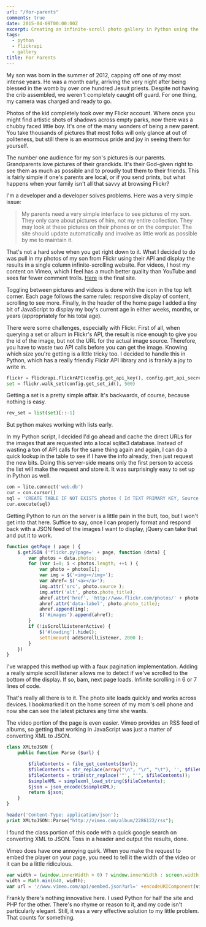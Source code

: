 ```yaml
---
url: "/for-parents"
comments: true
date: 2015-04-09T00:00:00Z
excerpt: Creating an infinite-scroll photo gallery in Python using the Flickr API.
tags:
  - python
  - flickrapi
  - gallery
title: For Parents
---
```


My son was born in the summer of 2012, capping off one of my most intense years. He was a month early, arriving the very night after being blessed in the womb by over one hundred Jesuit priests. Despite not having the crib assembled, we weren't completely caught off guard. For one thing, my camera was charged and ready to go.

Photos of the kid completely took over my Flickr account. Where once you might find artistic shots of shadows across empty parks, now there was a chubby faced little boy. It's one of the many wonders of being a new parent. You take thousands of pictures that most folks will only glance at out of politeness, but still there is an enormous pride and joy in seeing them for yourself.

The number one audience for my son's pictures is our parents. Grandparents love pictures of their grandkids. It's their God-given right to see them as much as possible and to proudly tout them to their friends. This is fairly simple if one's parents are local, or if you send prints, but what happens when your family isn't all that savvy at browsing Flickr?

I'm a developer and a developer solves problems. Here was a very simple issue:

>My parents need a very simple interface to see pictures of my son. They only care about pictures of him, not my entire collection. They may look at these pictures on their phones or on the computer. The site should update automatically and involve as little work as possible by me to maintain it.

That's not a hard solve when you get right down to it. What I decided to do was pull in my photos of my son from Flickr using their API and display the results in a single column infinite-scrolling website. For videos, I host my content on Vimeo, which I feel has a much better quality than YouTube and sees far fewer comment trolls. [Here](//wit.tomasino.org) is the final site.

Toggling between pictures and videos is done with the icon in the top left corner. Each page follows the same rules: responsive display of content, scrolling to see more. Finally, in the header of the home page I added a tiny bit of JavaScript to display my boy's current age in either weeks, months, or years (appropriately for his total age).

There were some challenges, especially with Flickr. First of all, when querying a set or album in Flickr's API, the result is nice enough to give you the id of the image, but not the URL for the actual image source. Therefore, you have to waste two API calls before you can get the image. Knowing which size you're getting is a little tricky too. I decided to handle this in Python, which has a really friendly Flickr API library and is frankly a joy to write in.

``` python
flickr = flickrapi.FlickrAPI(config.get_api_key(), config.get_api_secret())
set = flickr.walk_set(config.get_set_id(), 500)
```

Getting a set is a pretty simple affair. It's backwards, of course, because nothing is easy.

``` python
rev_set = list(set)[::-1]
```

But python makes working with lists early.

In my Python script, I decided I'd go ahead and cache the direct URLs for the images that are requested into a local sqlite3 database. Instead of wasting a ton of API calls for the same thing again and again, I can do a quick lookup in the table to see if I have the info already, then just request the new bits. Doing this server-side means only the first person to access the list will make the request and store it. It was surprisingly easy to set up in Python as well.

``` python
con = lite.connect('web.db')
cur = con.cursor()
sql = 'CREATE TABLE IF NOT EXISTS photos ( Id TEXT PRIMARY KEY, Source TEXT )'
cur.execute(sql)
```

Getting Python to run on the server is a little pain in the butt, too, but I won't get into that here. Suffice to say, once I can properly format and respond back with a JSON feed of the images I want to display, jQuery can take that and put it to work.

``` javascript
function getPage ( page ) {
	$.getJSON ('flickr.py?page=' + page, function (data) {
		var photos = data.photos;
		for (var i=0; i < photos.length; ++i ) {
			var photo = photos[i];
			var img = $('<img></img>');
			var ahref= $('<a></a>');
			img.attr('src', photo.source );
			img.attr('alt', photo.photo_title);
			ahref.attr('href', 'http://www.flickr.com/photos/' + photo.photo_owner + '/' + photo.photo_id + '/');
			ahref.attr('data-label', photo.photo_title);
			ahref.append(img);
			$('#images').append(ahref);
		}
		if (!isScrollListenerActive) {
			$('#loading').hide();
			setTimeout( addScrollListener, 2000 );
		}
	})
}
```

I've wrapped this method up with a faux pagination implementation. Adding a really simple scroll listener allows me to detect if we've scrolled to the bottom of the display. If so, bam, next page loads. Infinite scrolling in 6 or 7 lines of code.

That's really all there is to it. The photo site loads quickly and works across devices. I bookmarked it on the home screen of my mom's cell phone and now she can see the latest pictures any time she wants.

The video portion of the page is even easier. Vimeo provides an RSS feed of albums, so getting that working in JavaScript was just a matter of converting XML to JSON.

``` php
class XMLtoJSON {
	public function Parse ($url) {

		$fileContents = file_get_contents($url);
		$fileContents = str_replace(array("\n", "\r", "\t"), '', $fileContents);
		$fileContents = trim(str_replace('"', "'", $fileContents));
		$simpleXML = simplexml_load_string($fileContents);
		$json = json_encode($simpleXML);
		return $json;
	}
}

header('Content-Type: application/json');
print XMLtoJSON::Parse("http://vimeo.com/album/2286122/rss");
```

I found the class portion of this code with a quick google search on converting XML to JSON. Toss in a header and output the results, done.

Vimeo does have one annoying quirk. When you make the request to embed the player on your page, you need to tell it the width of the video or it can be a little ridiculous.

``` javascript
var width = (window.innerWidth > 0) ? window.innerWidth : screen.width;
width = Math.min(640, width);
var url = '//www.vimeo.com/api/oembed.json?url=' +encodeURIComponent(videoUrl) + '&callback=embedVideo&width=' + width;
```

Frankly there's nothing innovative here. I used Python for half the site and PHP for the other. There's no rhyme or reason to it, and my code isn't particularly elegant. Still, it was a very effective solution to my little problem. That counts for something.
